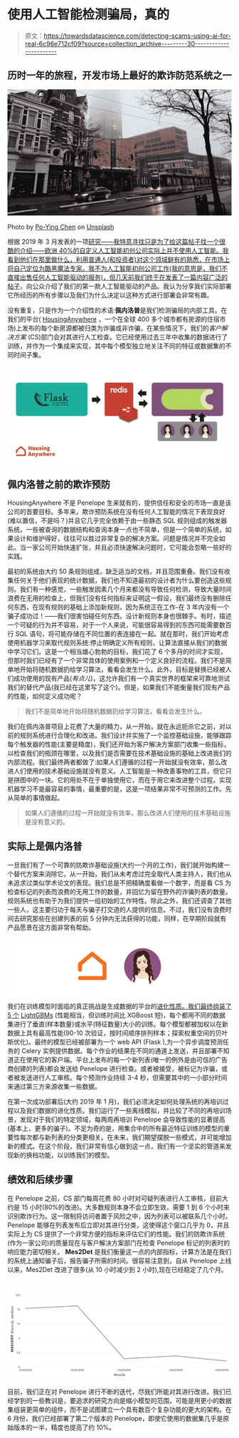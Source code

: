 # 使用人工智能检测骗局，真的

> 原文：<https://towardsdatascience.com/detecting-scams-using-ai-for-real-6c96e712cf09?source=collection_archive---------30----------------------->

## 历时一年的旅程，开发市场上最好的欺诈防范系统之一

![](img/73028d98974033fbac7688b98bcd60d7.png)

Photo by [Po-Ying Chen](https://unsplash.com/@poying?utm_source=unsplash&utm_medium=referral&utm_content=creditCopyText) on [Unsplash](https://unsplash.com/photos/FbrIh1-AITk?utm_source=unsplash&utm_medium=referral&utm_content=creditCopyText)

根据 2019 年 3 月发表的一项[研究——我特意寻找只是为了给这篇帖子找一个很酷的介绍——欧洲 40%的自定义人工智能初创公司实际上并不使用人工智能。我看到他们在那里做什么，利用普通人(和投资者)对这个领域鲜有的熟悉，在市场上将自己定位为酷黑魔法专家。我不为人工智能初创公司工作(我的意思是，我们不直接出售任何人工智能驱动的服务)，但几天前我们终于在](https://www.theverge.com/2019/3/5/18251326/ai-startups-europe-fake-40-percent-mmc-report)[发表了一篇内容广泛的帖子](https://medium.com/data-science-housinganywhere/how-ai-helped-housinganywhere-create-the-first-scammer-free-booking-platform-3153e1f358e3)，向公众介绍了我们的第一款人工智能驱动的产品。我认为分享我们实际部署它所经历的所有步骤以及我们为什么决定以这种方式进行部署会非常有趣。

没有重复，只是作为一个介绍性的术语:**佩内洛普**是我们检测骗局的内部工具。在我们的平台( [HousingAnywhere](https://housinganywhere.com/) ，一个在全球 400 多个城市都有房源的住宿市场)上发布的每个新房源都被归类为诈骗或非诈骗，在某些情况下，我们的*客户解决方案* (CS)部门会对其进行人工检查。它已经使用过去三年中收集的数据进行了训练，并作为一个集成来实现，其中每个模型独立地关注不同的特征或数据集的不同时间子集。

![](img/e3491370c7d72e2ee155e6014dcbf9e6.png)

## 佩内洛普之前的欺诈预防

HousingAnywhere 不是 Penelope 生来就有的，提供信任和安全的市场一直是该公司的首要目标。多年来，欺诈预防系统在没有任何人工智能的情况下表现良好(难以置信，不是吗？)并且它几乎完全依赖于由一些静态 SQL 规则组成的触发器系统。一些被查询的数据结构和查询本身一点也不简单，但是一个简单的系统，如果设计和维护得好，往往可以胜过非常复杂的解决方案。问题是情况并不完全如此。当一家公司开始快速扩张，并且必须快速解决问题时，它可能会忽略一些好的实践。

最初的系统由大约 50 条规则组成，缺乏适当的文档，并且范围重叠。我们没有收集任何关于他们表现的统计数据，我们也不知道最初的设计者为什么要创造这些规则。我们有一种感觉，一些触发因素几个月来都没有导致任何检测，导致大量时间浪费在无用的检查上，但我们没有任何指标来证明这一假设，我们最终没有删除任何东西，在现有规则的基础上添加新规则，因为系统正在工作-在 3 年内没有一个骗子成功过！——我们很害怕碰任何东西。设计新规则本身也很棘手。有时，描述一个可疑的行为并不容易，对于一个人来说，可能很容易得到的东西可能需要数百行 SQL 语句，将可能存储在不同位置的表连接在一起。就在那时，我们开始考虑使用机器学习来取代规则系统:停止明确定义所有规则，让算法直接从我们的数据中学习它们。这是一个相当雄心勃勃的目标，我们花了 6 个多月的时间才实现，但那时我们已经有了一个非常具体的使用案例和一个定义良好的流程。我们不是简单地开始将随机数据扔给学习算法，看看会发生什么。此外，目标是替换已经被人们成功使用的现有产品(*有点儿*)，这允许我们有一个真实世界的框架来可靠地测试我们的替代产品(我已经在这里写了这个)。但是，如果我们不能衡量我们现有产品的性能，如何定义成功呢？

> 我们不是简单地开始将随机数据扔给学习算法，看看会发生什么。

我们在佩内洛普项目上花费了大量的精力，从一开始，就在永远扼杀它之前，对以前的规则系统进行合理化和改进。我们设计并实施了一个监控基础设施，能够跟踪每个触发器的性能(主要是精度)，我们还开始为客户解决方案部门收集一些指标，以检查我们的瓶颈在哪里，以及我们是否需要在技术基础设施的基础上改进我们的内部流程。我们最终两者都做了:如果人们遵循的过程一开始就没有效率，那么改进人们使用的技术基础设施就没有意义。人工智能是一种改善事物的工具，但它只是拼图中的一块。它的用处不在于单独使用它，而在于用它来改进整个过程。实现机器学习不是最容易的事情，最重要的是，这是一项结果非常不可预测的工作。先从简单的事情做起。

> 如果人们遵循的过程一开始就没有效率，那么改进人们使用的技术基础设施是没有意义的。

## 实际上是佩内洛普

一旦我们有了一个可靠的防欺诈基础设施(大约一个月的工作)，我们就开始构建一个替代方案来消除它。从一开始，我们从未考虑过完全取代人类主持人，我们也从未追求过类似学术论文的表现。我们总是不把精确度看做一个数字，而是看 CS 为检查标记的列表而浪费的无用工作的数量，并回忆为留在野外的诈骗列表的数量。规则系统也有助于为我们提供一组初始的工作特性。除此之外，我们还调查了其他一些人，这主要归功于每天与骗子打交道的人提供的信息。不过，我们没有浪费时间去研究那些在创建列表的前 5 分钟内无法获得的功能，同样，在早期阶段就有产品愿景在这方面非常有帮助。

![](img/8725255ad43ca294f26539f567acdca4.png)

我们在训练模型时面临的真正挑战是生成数据的平台的[进化性质。我们最终组装了 5 个](https://medium.com/data-science-housinganywhere/how-to-do-data-science-on-an-evolving-website-5fdec1c995da) [LightGBMs](https://github.com/microsoft/LightGBM) (性能相当，但训练时间比 XGBoost 短)，每个都用不同的数据集进行了垂直(样本数量)或水平(特征数量)大小的训练。每个模型都被加权以在新数据上具有最高性能(90-10 次验证，按时间顺序排列样本；探索权重空间的贝叶斯优化)。最终的模型已经被部署为一个 web API (Flask ),为一个异步调度预测任务的 Celery 实例提供数据。每个作业的结果在不同的通道上发送，并且部署不知道正在使用它的客户端。平台上发布的每一个新列表(唯一的例外是由可信的广告商创建的列表)都会发送给 Penelope 进行检查。或者被接受，被标记为诈骗，或者被发送进行人工审核。每个预测作业持续 3-4 秒，但需要其中的一小部分时间来通过第三方来源收集一些数据。

在第一次成功部署后(大约 2019 年 1 月)，我们必须决定如何处理系统的再培训过程以及我们数据的进化性质。我们运行了一些离线模拟，并比较了不同的再培训场景，发现对于我们的特定领域，每两周再培训 Penelope 会导致性能的显著提高(基本上，更多的骗子)。不足为奇的是，用集合中的所有最近特征训练的模型的重要性每次都与新列表的分类更相关。在未来，我们期望摆脱一些模式，并可能增加新的模式。在这个阶段，我们非常有信心做到这一点，我们有一个坚实的管道来发现新的换档功能，以训练我们的模型。

## 绩效和后续步骤

在 Penelope 之前，CS 部门每周花费 80 小时对可疑列表进行人工审核，目前大约是 15 小时(80%的改进)。大多数规则本身不会立即生效，需要 1 到 6 个小时来识别欺诈行为。这一限制将访问者置于风险之中，因为列表可以被联系几个小时。Penelope 能够在列表发布后立即对其进行分类，这使得这个窗口几乎为 0，并且实际上为 CS 提供了一个非常方便的指标来评估它们的性能。我们的防欺诈系统(作为一家公司)的质量现在与客户解决方案部门在检查 Penelope 标记的列表时的响应能力密切相关。 **Mes2Det** 是我们衡量这一点的内部指标，计算方法是在我们的系统上通知骗子后，报告骗子所需的时间。很容易注意到，自从 Penelope 上线以来，Mes2Det 改进了很多(从 10 小时减少到 2 小时),现在已经稳定了几个月。

![](img/3f33267e5957378bc6ec11b01cace0e8.png)

目前，我们正在对 Penelope 进行不断的迭代，尽我们所能对其进行改进。我们已经学到的一些教训是，要追求的研究方向是缩小模型的范围，可能是用更小的数据集组装更简单的组件，而不是试图建立一个具有数百个复杂功能的更大的架构。在 6 月份，我们已经部署了第二个版本的 Penelope，即使它使用的数据集几乎是原始版本的一半，精度也提高了约 10%。